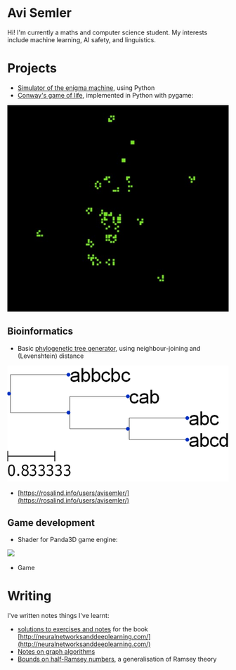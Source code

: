 # Avi Semler

Hi! I'm currently a maths and computer science student. My interests include
machine learning, AI safety, and linguistics.

# Projects

 - [Simulator of the enigma machine](https://github.com/avisemler/enigma_simulator), using Python
 - [Conway's game of life](https://github.com/avisemler/game_of_life), implemented in Python with pygame:

![](/files/screenshot.jpg)

## Bioinformatics

 - Basic [phylogenetic tree generator](https://github.com/avisemler/Phylogeny), using neighbour-joining and (Levenshtein) distance

![](/files/mytree.png)

 - [https://rosalind.info/users/avisemler/](https://rosalind.info/users/avisemler/)


## Game development
 - Shader for Panda3D game engine:
 
 ![](https://raw.githubusercontent.com/typewriter1/physically-based-panda/master/car.jpg)

- Game

# Writing

I've written notes things I've learnt:

 - [solutions to exercises and notes](/nnnotes/) for the book [http://neuralnetworksanddeeplearning.com/](http://neuralnetworksanddeeplearning.com/)
 - [Notes on graph algorithms](/files/graphtheory.pdf)
 - [Bounds on half-Ramsey numbers](/files/Probabilistic_Ramsey_Numbers.pdf), a generalisation of Ramsey theory


